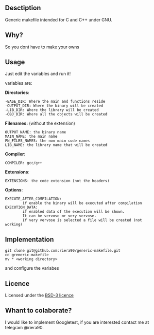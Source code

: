 ## Desctiption

Generic makefile intended for C and C++ under GNU.

## Why?

So you dont have to make your owns

## Usage

Just edit the variables and run it!

variables are:

**Directories:**
	
	-BASE_DIR: Where the main and functions reside
	-OUTPUT_DIR: Where the binary will be created
	-LIB_DIR: Where the library will be created
	-OBJ_DIR: Where all the objects will be created

**Filenames:** (without the extension)

	OUTPUT_NAME: the binary name
	MAIN_NAME: the main name
	FN_FILES_NAMES: the non main code names
	LIB_NAME: the library name that will be created

**Compiler:**

	COMPILER: gcc/g++

**Extensions:**

	EXTENSIONS: the code extension (not the headers)

**Options:**

	EXECUTE_AFTER_COMPILATION:
			if enable the binary will be executed after compilation
	EXECUTION_DATA:
			if enabled data of the execution will be shown.
			It can be vervose or very vervose.
			If very vervose is selected a file will be created (not working)


## Implementation

	git clone git@github.com:riera90/generic-makefile.git
	cd greneric-makefile
	mv * <working directory>
and configure the variabes

## Licence

Licensed under the [BSD-3 licence](https://github.com/riera90/generic-makefile/blob/master/LICENSE.md)


## Whant to colaborate?

I would like to implement Googletest, if you are interested contact me at telegram @riera90.
